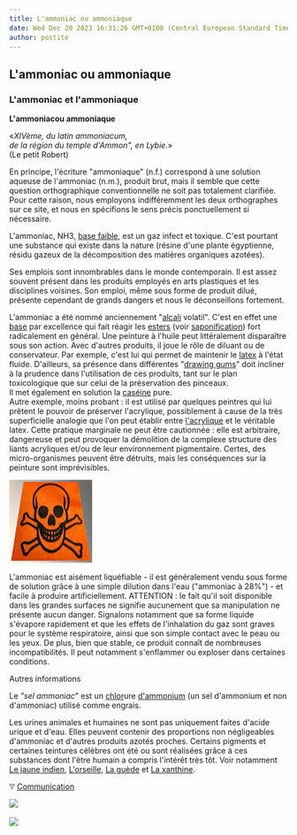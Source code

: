 ```yaml
---
title: L'ammoniac ou ammoniaque
date: Wed Dec 20 2023 16:31:26 GMT+0100 (Central European Standard Time)
author: postite
---
```


## L'ammoniac ou ammoniaque
### L'ammoniac et l'ammoniaque
 **L'ammoniacou ammoniaque** 

«_XIVème, du latin ammoniacum,  
de la région du temple d'Ammon", en Lybie._»  
(Le petit Robert)

En principe, l'écriture "ammoniaque" (n.f.) correspond à une solution aqueuse de l'ammoniac (n.m.), produit brut, mais il semble que cette question orthographique conventionnelle ne soit pas totalement clarifiée. Pour cette raison, nous employons indifféremment les deux orthographes sur ce site, et nous en spécifions le sens précis ponctuellement si nécessaire.

L'ammoniac, NH3, [base faible](chap03caseine.html#basesfortesfaibles), est un gaz infect et toxique. C'est pourtant une substance qui existe dans la nature (résine d'une plante égyptienne, résidu gazeux de la décomposition des matières organiques azotées).

Ses emplois sont innombrables dans le monde contemporain. Il est assez souvent présent dans les produits employés en arts plastiques et les disciplines voisines. Son emploi, même sous forme de produit dilué, présente cependant de grands dangers et nous le déconseillons fortement.

L'ammoniac a été nommé anciennement "[alcali](ammoniac.html#alcali) volatil". C'est en effet une [base](base.html) par excellence qui fait réagir les [esters](ester.html) (voir [saponification](saponification.html)) fort radicalement en général. Une peinture à l'huile peut littéralement disparaître sous son action. Avec d'autres produits, il joue le rôle de diluant ou de conservateur. Par exemple, c'est lui qui permet de maintenir le [latex](latex.html) à l'état fluide. D'ailleurs, sa présence dans différentes "[drawing gums](reserves.html#drawinggum)" doit incliner à la prudence dans l'utilisation de ces produits, tant sur le plan toxicologique que sur celui de la préservation des pinceaux.  
Il met également en solution la [caséine](caseine.html) pure.  
Autre exemple, moins probant : il est utilisé par quelques peintres qui lui prêtent le pouvoir de préserver l'acrylique, possiblement à cause de la très superficielle analogie que l'on peut établir entre [l'acrylique](acryliquegloss.html) et le véritable latex. Cette pratique marginale ne peut être cautionnée : elle est arbitraire, dangereuse et peut provoquer la démolition de la complexe structure des liants acryliques et/ou de leur environnement pigmentaire. Certes, des micro-organismes peuvent être détruits, mais les conséquences sur la peinture sont imprévisibles.

![](images/toxiqueversionweb.jpg)

L'ammoniac est aisément liquéfiable - il est généralement vendu sous forme de solution grâce à une simple dilution dans l'eau ("ammoniac à 28%") - et facile à produire artificiellement. ATTENTION : le fait qu'il soit disponible dans les grandes surfaces ne signifie aucunement que sa manipulation ne présente aucun danger. Signalons notamment que sa forme liquide s'évapore rapidement et que les effets de l'inhalation du gaz sont graves pour le système respiratoire, ainsi que son simple contact avec le peau ou les yeux. De plus, bien que stable, ce produit connaît de nombreuses incompatibilités. Il peut notamment s'enflammer ou exploser dans certaines conditions.

Autres informations

Le _"sel ammoniac_" est un [chlor](chlore.html)ure [d'ammonium](ammonium.html) (un sel d'ammonium et non d'ammoniac) utilisé comme engrais.

Les urines animales et humaines ne sont pas uniquement faites d'acide urique et d'eau. Elles peuvent contenir des proportions non négligeables d'ammoniac et d'autres produits azotés proches. Certains pigments et certaines teintures célèbres ont été ou sont réalisées grâce à ces substances dont l'être humain a compris l'intérêt très tôt. Voir notamment [Le jaune indien](jaunes.html#lejauneindien), [L'orseille](violetsetmauves.html#lorseille), [La guède](bleusfroids.html#urineguede) et [La xanthine](xanthine.html).



![](images/flechebas.gif) [Communication](http://www.artrealite.com/annonceurs.htm) 

[![](https://cbonvin.fr/sites/regie.artrealite.com/visuels/campagne1.png)](index-2.html#20131014)

![](https://cbonvin.fr/sites/regie.artrealite.com/visuels/campagne2.png)